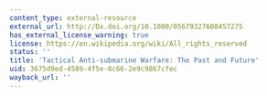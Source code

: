 ```yaml
---
content_type: external-resource
external_url: http://Dx.doi.org/10.1080/05679327608457275
has_external_license_warning: true
license: https://en.wikipedia.org/wiki/All_rights_reserved
status: ''
title: 'Tactical Anti-submarine Warfare: The Past and Future'
uid: 3675d9ed-4589-4f5e-8c66-2e9c9867cfec
wayback_url: ''
---
```

